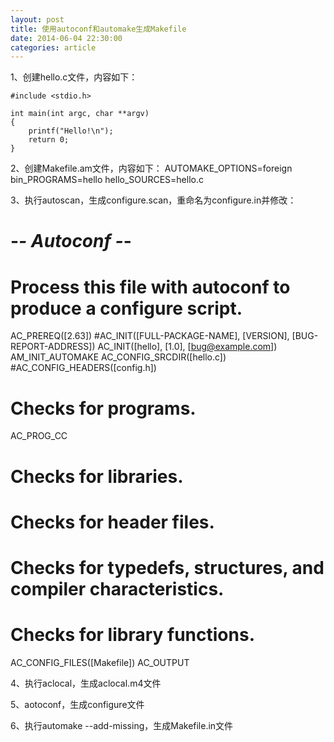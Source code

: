```yaml
---
layout: post
title: 使用autoconf和automake生成Makefile
date: 2014-06-04 22:30:00
categories: article
---
```


1、创建hello.c文件，内容如下：
```
#include <stdio.h>

int main(int argc, char **argv)
{
    printf("Hello!\n");
    return 0;
}
```

2、创建Makefile.am文件，内容如下：
AUTOMAKE_OPTIONS=foreign 
bin_PROGRAMS=hello 
hello_SOURCES=hello.c

3、执行autoscan，生成configure.scan，重命名为configure.in并修改：
#                                               -*- Autoconf -*-
# Process this file with autoconf to produce a configure script.

AC_PREREQ([2.63])
#AC_INIT([FULL-PACKAGE-NAME], [VERSION], [BUG-REPORT-ADDRESS])
AC_INIT([hello], [1.0], [bug@example.com])
AM_INIT_AUTOMAKE
AC_CONFIG_SRCDIR([hello.c])
#AC_CONFIG_HEADERS([config.h])

# Checks for programs.
AC_PROG_CC

# Checks for libraries.

# Checks for header files.

# Checks for typedefs, structures, and compiler characteristics.

# Checks for library functions.

AC_CONFIG_FILES([Makefile])
AC_OUTPUT

4、执行aclocal，生成aclocal.m4文件

5、aotoconf，生成configure文件

6、执行automake --add-missing，生成Makefile.in文件
